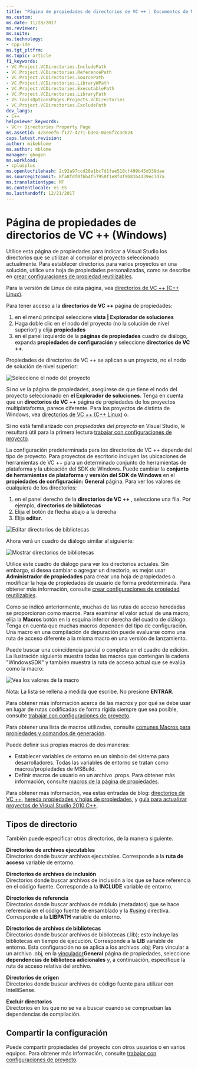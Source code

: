 ```yaml
---
title: "Página de propiedades de directorios de VC ++ | Documentos de Microsoft"
ms.custom: 
ms.date: 11/28/2017
ms.reviewer: 
ms.suite: 
ms.technology:
- cpp-ide
ms.tgt_pltfrm: 
ms.topic: article
f1_keywords:
- VC.Project.VCDirectories.IncludePath
- VC.Project.VCDirectories.ReferencePath
- VC.Project.VCDirectories.SourcePath
- VC.Project.VCDirectories.LibraryWPath
- VC.Project.VCDirectories.ExecutablePath
- VC.Project.VCDirectories.LibraryPath
- VS.ToolsOptionsPages.Projects.VCDirectories
- VC.Project.VCDirectories.ExcludePath
dev_langs:
- C++
helpviewer_keywords:
- VC++ Directories Property Page
ms.assetid: 428eeef6-f127-4271-b3ea-0ae6f2c3d624
caps.latest.revision: 
author: mikeblome
ms.author: mblome
manager: ghogen
ms.workload:
- cplusplus
ms.openlocfilehash: 2c92a97ccd28a1bc7d1fae518cf499b45d339dae
ms.sourcegitcommit: 8fa8fdf0fbb4f57950f1e8f4f9b81b4d39ec7d7a
ms.translationtype: MT
ms.contentlocale: es-ES
ms.lasthandoff: 12/21/2017
---
```

# <a name="vc-directories-property-page-windows"></a>Página de propiedades de directorios de VC ++ (Windows)

Utilice esta página de propiedades para indicar a Visual Studio los directorios que se utilizan al compilar el proyecto seleccionado actualmente. Para establecer directorios para varios proyectos en una solución, utilice una hoja de propiedades personalizadas, como se describe en [crear configuraciones de propiedad reutilizables](working-with-project-properties.md#bkmkPropertySheets).

Para la versión de Linux de esta página, vea [directorios de VC ++ (C++ Linux)](../linux/prop-pages/directories-linux.md).   

Para tener acceso a la **directorios de VC ++** página de propiedades:

1. en el menú principal seleccione **vista | Explorador de soluciones**
1. Haga doble clic en el nodo del proyecto (no la solución de nivel superior) y elija **propiedades**
1. en el panel izquierdo de la **páginas de propiedades** cuadro de diálogo, expanda **propiedades de configuración** y seleccione **directorios de VC ++**.  

Propiedades de directorios de VC ++ se aplican a un proyecto, no el nodo de solución de nivel superior:

![Seleccione el nodo del proyecto](media/vcppdir.png "seleccione el nodo de proyecto para ver las propiedades de directorios de VC ++")

Si no ve la página de propiedades, asegúrese de que tiene el nodo del proyecto seleccionado en **el Explorador de soluciones**. Tenga en cuenta que un **directorios de VC ++** página de propiedades de los proyectos multiplataforma, parece diferente. Para los proyectos de distinta de Windows, vea [directorios de VC ++ (C++ Linux)](../linux/prop-pages/directories-linux.md) o. 
 
Si no está familiarizado con *propiedades del proyecto* en Visual Studio, le resultará útil para la primera lectura [trabajar con configuraciones de proyecto](working-with-project-properties.md). 
 
La configuración predeterminada para los directorios de VC ++ depende del tipo de proyecto. Para proyectos de escritorio incluyen las ubicaciones de herramientas de VC ++ para un determinado conjunto de herramientas de plataforma y la ubicación del SDK de Windows. Puede cambiar la **conjunto de herramientas de plataforma** y **versión del SDK de Windows** en el **propiedades de configuración: General** página. Para ver los valores de cualquiera de los directorios:

1. en el panel derecho de la **directorios de VC ++** , seleccione una fila. Por ejemplo, **directorios de bibliotecas**
1. Elija el botón de flecha abajo a la derecha
1. Elija **editar**.

![Editar directorios de bibliotecas](media/vcppdir_libdir_edit.png "cuadro de diálogo para editar las rutas de acceso de la biblioteca")

Ahora verá un cuadro de diálogo similar al siguiente: 

![Mostrar directorios de bibliotecas](media/vcppdir_libdir.png "cuadro de diálogo para agregar o quitar rutas de acceso de biblioteca")

Utilice este cuadro de diálogo para ver los directorios actuales. Sin embargo, si desea cambiar o agregar un directorio, es mejor usar **Administrador de propiedades** para crear una hoja de propiedades o modificar la hoja de propiedades de usuario de forma predeterminada. Para obtener más información, consulte [crear configuraciones de propiedad reutilizables](working-with-project-properties.md#bkmkPropertySheets).

Como se indicó anteriormente, muchas de las rutas de acceso heredadas se proporcionan como macros.  Para examinar el valor actual de una macro, elija la **Macros** botón en la esquina inferior derecha del cuadro de diálogo. Tenga en cuenta que muchas macros dependen del tipo de configuración. Una macro en una compilación de depuración puede evaluarse como una ruta de acceso diferente a la misma macro en una versión de lanzamiento. 

Puede buscar una coincidencia parcial o completa en el cuadro de edición. La ilustración siguiente muestra todas las macros que contengan la cadena "WindowsSDK" y también muestra la ruta de acceso actual que se evalúa como la macro:

![Vea los valores de la macro](media/vcppdir_libdir_macros.png "cuadro de diálogo para editar las macros")

Nota: La lista se rellena a medida que escribe. No presione **ENTRAR**.

Para obtener más información acerca de las macros y por qué se debe usar en lugar de rutas codificadas de forma rígida siempre que sea posible, consulte [trabajar con configuraciones de proyecto](../ide/working-with-project-properties.md#bkmkPropertiesVersusMacros). 

Para obtener una lista de macros utilizadas, consulte [comunes Macros para propiedades y comandos de generación](https://docs.microsoft.com/en-us/cpp/ide/common-macros-for-build-commands-and-properties).

Puede definir sus propias macros de dos maneras:
-   Establecer variables de entorno en un símbolo del sistema para desarrolladores. Todas las variables de entorno se tratan como macros/propiedades de MSBuild.
-   Definir macros de usuario en un archivo .props. Para obtener más información, consulte [macros de la página de propiedades](working-with-project-properties.md#bkmkPropertiesVersusMacros). 

Para obtener más información, vea estas entradas de blog: [directorios de VC ++](http://blogs.msdn.com/b/vsproject/archive/2009/07/07/vc-directories.aspx), [hereda propiedades y hojas de propiedades](http://blogs.msdn.com/b/vsproject/archive/2009/06/23/inherited-properties-and-property-sheets.aspx), y [guía para actualizar proyectos de Visual Studio 2010 C++](http://blogs.msdn.com/b/vcblog/archive/2010/03/02/visual-studio-2010-c-project-upgrade-guide.aspx).  
  
## <a name="directory-types"></a>Tipos de directorio

También puede especificar otros directorios, de la manera siguiente.  
  
**Directorios de archivos ejecutables**  
Directorios donde buscar archivos ejecutables. Corresponde a la **ruta de acceso** variable de entorno.

**Directorios de archivos de inclusión**  
Directorios donde buscar archivos de inclusión a los que se hace referencia en el código fuente. Corresponde a la **INCLUDE** variable de entorno.

**Directorios de referencia**  
 Directorios donde buscar archivos de módulo (metadatos) que se hace referencia en el código fuente de ensamblado y la [#using](../preprocessor/hash-using-directive-cpp.md) directiva. Corresponde a la **LIBPATH** variable de entorno.

**Directorios de archivos de bibliotecas**  
Directorios donde buscar archivos de bibliotecas (.lib); esto incluye las bibliotecas en tiempo de ejecución. Corresponde a la **LIB** variable de entorno. Esta configuración no se aplica a los archivos .obj; Para vincular a un archivo .obj, en la [vinculador](../ide/linker-property-pages.md)**General** página de propiedades, seleccione **dependencias de biblioteca adicionales** y, a continuación, especifique la ruta de acceso relativa del archivo.

**Directorios de origen**  
Directorios donde buscar archivos de código fuente para utilizar con IntelliSense.

**Excluir directorios**  
Directorios en los que no se va a buscar cuando se comprueban las dependencias de compilación.

## <a name="sharing-the-settings"></a>Compartir la configuración

Puede compartir propiedades del proyecto con otros usuarios o en varios equipos. Para obtener más información, consulte [trabajar con configuraciones de proyecto](../ide/working-with-project-properties.md).
